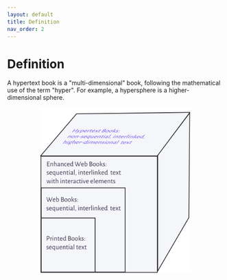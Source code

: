 ```yaml
---
layout: default
title: Definition
nav_order: 2
---
```


#  Definition

A hypertext book is a "multi-dimensional" book, following the mathematical use of the term "hyper". For example, a hypersphere is a higher-dimensional sphere.


<p  style="font-size:12px;text-align:center;">
  <img alt="img-name" src="/assets/images/hyperbook.svg" width="350">
</p>
